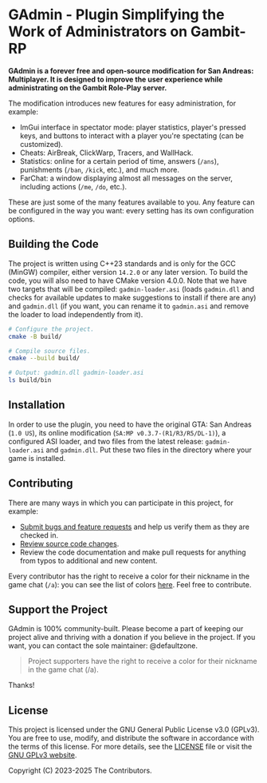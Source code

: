 # GAdmin - Plugin Simplifying the Work of Administrators on Gambit-RP

**GAdmin is a forever free and open-source modification for San Andreas: Multiplayer.
It is designed to improve the user experience while administrating on the Gambit Role-Play server.**

The modification introduces new features for easy administration, for example:

- ImGui interface in spectator mode: player statistics, player's pressed keys, and buttons to interact
  with a player you're spectating (can be customized).
- Cheats: AirBreak, ClickWarp, Tracers, and WallHack.
- Statistics: online for a certain period of time, answers (`/ans`), punishments (`/ban`, `/kick`, etc.),
  and much more.
- FarChat: a window displaying almost all messages on the server, including actions (`/me`, `/do`, etc.).

These are just some of the many features available to you. Any feature can be configured in the way
you want: every setting has its own configuration options.

## Building the Code

The project is written using C++23 standards and is only for the GCC (MinGW) compiler, either version
`14.2.0` or any later version. To build the code, you will also need to have CMake version 4.0.0. Note
that we have two targets that will be compiled: `gadmin-loader.asi` (loads `gadmin.dll` and checks for
available updates to make suggestions to install if there are any) and `gadmin.dll` (if you want, you can
rename it to `gadmin.asi` and remove the loader to load independently from it).

```bash
# Configure the project.
cmake -B build/

# Compile source files.
cmake --build build/

# Output: gadmin.dll gadmin-loader.asi
ls build/bin
```

## Installation

In order to use the plugin, you need to have the original GTA: San Andreas (`1.0 US`), its online
modification (`SA:MP v0.3.7-(R1/R3/R5/DL-1)`), a configured ASI loader, and two files from the latest release:
`gadmin-loader.asi` and `gadmin.dll`. Put these two files in the directory where your game is installed.

## Contributing

There are many ways in which you can participate in this project, for example:

- [Submit bugs and feature requests](https://github.com/Vadim-Kamalov/GAdmin/issues) and help us verify them
  as they are checked in.
- [Review source code changes](https://github.com/Vadim-Kamalov/GAdmin/pulls).
- Review the code documentation and make pull requests for anything from typos to additional and new content.

Every contributor has the right to receive a color for their nickname in the game chat (`/a`): you can see the
list of colors [here](https://github.com/Vadim-Kamalov/GAdmin/blob/main/nickname-colors.json). Feel free to
contribute.

## Support the Project

GAdmin is 100% community-built. Please become a part of keeping our project alive and thriving with a donation
if you believe in the project. If you want, you can contact the sole maintainer: @defaultzone.

> Project supporters have the right to receive a color for their nickname in the game chat (/a).

Thanks!

## License

This project is licensed under the GNU General Public License v3.0 (GPLv3). You are free to use, modify, and
distribute the software in accordance with the terms of this license. For more details, see the
[LICENSE](https://github.com/Vadim-Kamalov/GAdmin/blob/main/LICENSE) file or visit the
[GNU GPLv3 website](https://www.gnu.org/licenses/gpl-3.0.html).

Copyright (C) 2023-2025 The Contributors.
